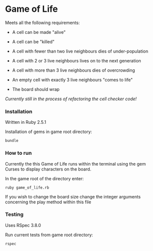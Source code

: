 # Game of Life

Meets all the following requirements:

- A cell can be made "alive"

- A cell can be "killed"

- A cell with fewer than two live neighbours dies of under-population

- A cell with 2 or 3 live neighbours lives on to the next generation

- A cell with more than 3 live neighbours dies of overcrowding

- An empty cell with exactly 3 live neighbours "comes to life"

- The board should wrap

*Currently still in the process of refactoring the cell checker code!*

### Installation

Written in Ruby 2.5.1

Installation of gems in game root directory:

`bundle`


### How to run
Currently the this Game of Life runs within the terminal using the gem Curses to display characters on the board.

In the game root of the directory enter:

`ruby game_of_life.rb`

If you wish to change the board size change the integer arguments concerning the play method within this file


### Testing

Uses RSpec 3.8.0

Run current tests from game root directory:

`rspec`
